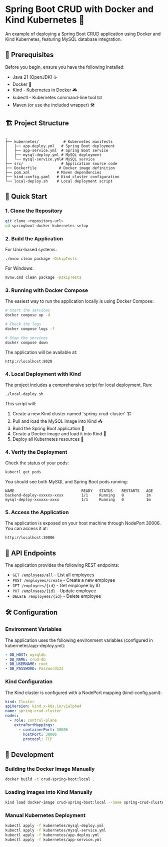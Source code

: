 # Spring Boot CRUD with Docker and Kind Kubernetes 🚀

An example of deploying a Spring Boot CRUD application using Docker and Kind Kubernetes, featuring MySQL database integration.

## 🎯 Prerequisites

Before you begin, ensure you have the following installed:
- Java 21 (OpenJDK) ☕
- Docker 🐳
- Kind - Kubernetes in Docker 🎮
- kubectl - Kubernetes command-line tool ⌨️
- Maven (or use the included wrapper) 🛠️

## 🏗️ Project Structure

```
.
├── kubernetes/           # Kubernetes manifests
│   ├── app-deploy.yml   # Spring Boot deployment
│   ├── app-service.yml  # Spring Boot service
│   ├── mysql-deploy.yml # MySQL deployment
│   └── mysql-service.yml# MySQL service
├── src/                 # Application source code
├── Dockerfile          # Docker image definition
├── pom.xml            # Maven dependencies
├── kind-config.yaml   # Kind cluster configuration
└── local-deploy.sh    # Local deployment script
```

## 🚀 Quick Start

### 1. Clone the Repository

```bash
git clone <repository-url>
cd springboot-docker-kubernetes-setup
```

### 2. Build the Application

For Unix-based systems:
```bash
./mvnw clean package -DskipTests
```

For Windows:
```bash
mvnw.cmd clean package -DskipTests
```

### 3. Running with Docker Compose
The easiest way to run the application locally is using Docker Compose:

```bash
# Start the services
docker compose up -d

# Check the logs
docker compose logs -f

# Stop the services
docker compose down
```

The application will be available at:
```
http://localhost:8020
```


### 4. Local Deployment with Kind

The project includes a comprehensive script for local deployment. Run:

```bash
./local-deploy.sh
```

This script will:
1. Create a new Kind cluster named 'spring-crud-cluster' 🏗️
2. Pull and load the MySQL image into Kind 📥
3. Build the Spring Boot application 🔨
4. Create a Docker image and load it into Kind 🐳
5. Deploy all Kubernetes resources 🚀

### 4. Verify the Deployment

Check the status of your pods:
```bash
kubectl get pods
```

You should see both MySQL and Spring Boot pods running:
```
NAME                              READY   STATUS    RESTARTS   AGE
backend-deploy-xxxxxx-xxxx        1/1     Running   0          1m
mysql-deploy-xxxxxx-xxxx          1/1     Running   0          1m
```

### 5. Access the Application

The application is exposed on your host machine through NodePort 30006. You can access it at:
```
http://localhost:30006
```

## 📝 API Endpoints

The application provides the following REST endpoints:

- `GET /employees/all` - List all employees
- `POST /employees/create` - Create a new employee
- `GET /employees/{id}` - Get employee by ID
- `PUT /employees/{id}` - Update employee
- `DELETE /employees/{id}` - Delete employee

## 🛠️ Configuration

### Environment Variables

The application uses the following environment variables (configured in kubernetes/app-deploy.yml):

```yaml
- DB_HOST: mysqldb
- DB_NAME: crud-db
- DB_USERNAME: root
- DB_PASSWORD: Password123
```

### Kind Configuration

The Kind cluster is configured with a NodePort mapping (kind-config.yaml):

```yaml
kind: Cluster
apiVersion: kind.x-k8s.io/v1alpha4
name: spring-crud-cluster
nodes:
  - role: control-plane
    extraPortMappings:
      - containerPort: 30006
        hostPort: 30006
        protocol: TCP
```

## 🔧 Development

### Building the Docker Image Manually

```bash
docker build -t crud-spring-boot:local .
```

### Loading Images into Kind Manually

```bash
kind load docker-image crud-spring-boot:local --name spring-crud-cluster
```

### Manual Kubernetes Deployment

```bash
kubectl apply -f kubernetes/mysql-deploy.yml
kubectl apply -f kubernetes/mysql-service.yml
kubectl apply -f kubernetes/app-deploy.yml
kubectl apply -f kubernetes/app-service.yml
```